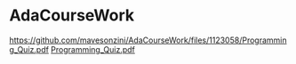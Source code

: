 # AdaCourseWork
https://github.com/mavesonzini/AdaCourseWork/files/1123058/Programming_Quiz.pdf
[Programming_Quiz.pdf](https://github.com/mavesonzini/AdaCourseWork/files/1123061/Programming_Quiz.pdf)
